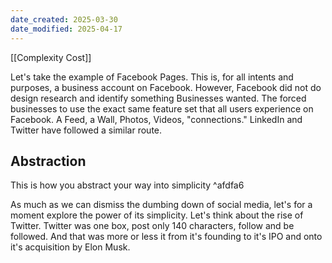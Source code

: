 ```yaml
---
date_created: 2025-03-30
date_modified: 2025-04-17
---
```


[[Complexity Cost]]

Let's take the example of Facebook Pages. This is, for all intents and purposes, a business account on Facebook. However, Facebook did not do design research and identify something Businesses wanted. The forced businesses to use the exact same feature set that all users experience on Facebook.  A Feed, a Wall, Photos, Videos, "connections." LinkedIn and Twitter have followed a similar route. 
## Abstraction
This is how you abstract your way into simplicity ^afdfa6

As much as we can dismiss the dumbing down of social media, let's for a moment explore the power of its simplicity. Let's think about the rise of Twitter. Twitter was one box, post only 140 characters, follow and be followed. And that was more or less it from it's founding to it's IPO and onto it's acquisition by Elon Musk. 

